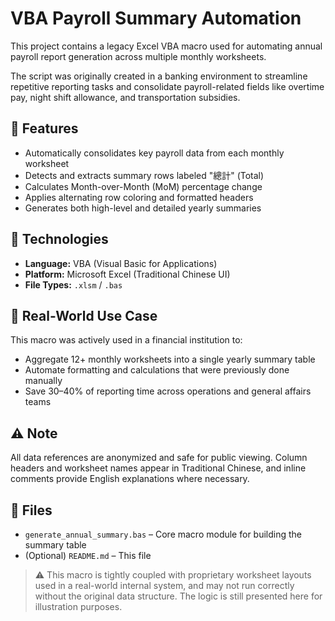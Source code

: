 # VBA Payroll Summary Automation

This project contains a legacy Excel VBA macro used for automating annual payroll report generation across multiple monthly worksheets.

The script was originally created in a banking environment to streamline repetitive reporting tasks and consolidate payroll-related fields like overtime pay, night shift allowance, and transportation subsidies.

## 📌 Features

- Automatically consolidates key payroll data from each monthly worksheet
- Detects and extracts summary rows labeled "總計" (Total)
- Calculates Month-over-Month (MoM) percentage change
- Applies alternating row coloring and formatted headers
- Generates both high-level and detailed yearly summaries

## 🧠 Technologies

- **Language:** VBA (Visual Basic for Applications)
- **Platform:** Microsoft Excel (Traditional Chinese UI)
- **File Types:** `.xlsm` / `.bas`

## 💼 Real-World Use Case

This macro was actively used in a financial institution to:
- Aggregate 12+ monthly worksheets into a single yearly summary table
- Automate formatting and calculations that were previously done manually
- Save 30–40% of reporting time across operations and general affairs teams

## ⚠️ Note

All data references are anonymized and safe for public viewing. Column headers and worksheet names appear in Traditional Chinese, and inline comments provide English explanations where necessary.

## 📂 Files

- `generate_annual_summary.bas` – Core macro module for building the summary table
- (Optional) `README.md` – This file
> ⚠️ This macro is tightly coupled with proprietary worksheet layouts used in a real-world internal system, and may not run correctly without the original data structure. The logic is still presented here for illustration purposes.
